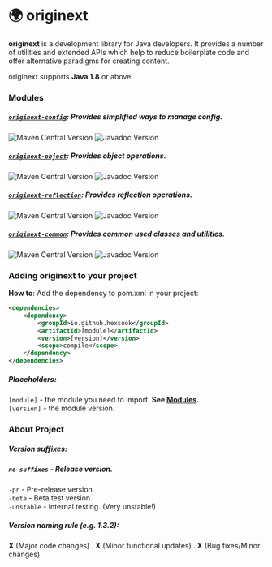 # 🌍 originext
**originext** is a development library for Java developers. It provides a number of utilities and extended APIs
which help to reduce boilerplate code and offer alternative paradigms for creating content.

originext supports **Java 1.8** or above.

### Modules
##### [`originext-config`](https://github.com/Hexsook/originext/tree/master/config): Provides simplified ways to manage config. 
![Maven Central Version](https://img.shields.io/maven-central/v/io.github.hexsook/originext-config.svg) ![Javadoc Version](https://javadoc.io/badge/io.github.hexsook/originext-config.svg)
##### [`originext-object`](https://github.com/Hexsook/originext/tree/master/object): Provides object operations.
![Maven Central Version](https://img.shields.io/maven-central/v/io.github.hexsook/originext-object.svg) ![Javadoc Version](https://javadoc.io/badge/io.github.hexsook/originext-object.svg)
##### [`originext-reflection`](https://github.com/Hexsook/originext/tree/master/reflection): Provides reflection operations.
![Maven Central Version](https://img.shields.io/maven-central/v/io.github.hexsook/originext-reflection.svg) ![Javadoc Version](https://javadoc.io/badge/io.github.hexsook/originext-reflection.svg)
##### [`originext-common`](https://github.com/Hexsook/originext/tree/master/common): Provides common used classes and utilities.
![Maven Central Version](https://img.shields.io/maven-central/v/io.github.hexsook/originext-common.svg) ![Javadoc Version](https://javadoc.io/badge/io.github.hexsook/originext-common.svg)

### Adding originext to your project
**How to**: Add the dependency to pom.xml in your project:
```xml
<dependencies>
    <dependency>
        <groupId>io.github.hexsook</groupId>
        <artifactId>[module]</artifactId>
        <version>[version]</version>
        <scope>compile</scope>
    </dependency>
</dependencies>
```
##### Placeholders:
`[module]` - the module you need to import. **See [Modules](#modules).** <br>
`[version]` - the module version.

### About Project
##### Version suffixes:
##### `no suffixes` - **Release version.**

`-pr` - Pre-release version. <br>
`-beta` - Beta test version. <br>
`-unstable` - Internal testing. (Very unstable!) <br>

##### Version naming rule (e.g. 1.3.2):
**X** (Major code changes) **. X** (Minor functional updates) **. X** (Bug fixes/Minor changes)